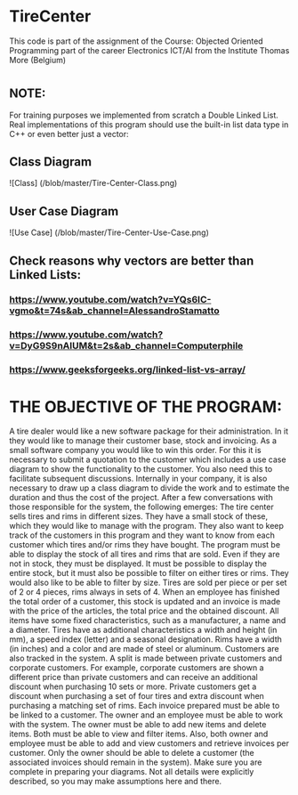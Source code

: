 # TireCenter
This code is part of the assignment of the Course: Objected Oriented Programming part of the career Electronics ICT/AI from the Institute Thomas More (Belgium)
#
## NOTE:
For training purposes we implemented from scratch a Double Linked List.
Real implementations of this program should use the built-in list data type in C++ or even better just a vector:

## Class Diagram
![Class] (/blob/master/Tire-Center-Class.png)

## User Case Diagram
![Use Case] (/blob/master/Tire-Center-Use-Case.png)

## Check reasons why vectors are better than Linked Lists:
### https://www.youtube.com/watch?v=YQs6IC-vgmo&t=74s&ab_channel=AlessandroStamatto
### https://www.youtube.com/watch?v=DyG9S9nAlUM&t=2s&ab_channel=Computerphile
### https://www.geeksforgeeks.org/linked-list-vs-array/
#
# THE OBJECTIVE OF THE PROGRAM:
A tire dealer would like a new software package for their administration. In it they would like to manage their customer base, stock and invoicing. As a small software company you would like to win this order. For this it is necessary to submit a quotation to the customer which includes a use case diagram to show the functionality to the customer. You also need this to facilitate subsequent discussions. Internally in your company, it is also necessary to draw up a class diagram to divide the work and to estimate the duration and thus the cost of the project.
After a few conversations with those responsible for the system, the following emerges:
The tire center sells tires and rims in different sizes. They have a small stock of these, which they would like to manage with the program. They also want to keep track of the customers in this program and they want to know from each customer which tires and/or rims they have bought.
The program must be able to display the stock of all tires and rims that are sold. Even if they are not in stock, they must be displayed. It must be possible to display the entire stock, but it must also be possible to filter on either tires or rims. They would also like to be able to filter by size. Tires are sold per piece or per set of 2 or 4 pieces, rims always in sets of 4. When an employee has finished the total order of a customer, this stock is updated and an invoice is made with the price of the articles, the total price and the obtained discount.
All items have some fixed characteristics, such as a manufacturer, a name and a diameter. Tires have as additional characteristics a width and height (in mm), a speed index (letter) and a seasonal designation. Rims have a width (in inches) and a color and are made of steel or aluminum.
Customers are also tracked in the system. A split is made between private customers and corporate customers. For example, corporate customers are shown a different price than private customers and can receive an additional discount when purchasing 10 sets or more. Private customers get a discount when purchasing a set of four tires and extra discount when purchasing a matching set of rims. Each invoice prepared must be able to be linked to a customer.
The owner and an employee must be able to work with the system. The owner must be able to add new items and delete items. Both must be able to view and filter items. Also, both owner and employee must be able to add and view customers and retrieve invoices per customer. Only the owner should be able to delete a customer (the associated invoices should remain in the system).
Make sure you are complete in preparing your diagrams. Not all details were explicitly described, so you may make assumptions here and there.
